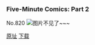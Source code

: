 ### Five-Minute Comics: Part 2
No.820
![图片不见了~~~](https://imgs.xkcd.com/comics/five_minute_comics_part_2.png)

[原址](https://xkcd.com//820) [下载](https://imgs.xkcd.com/comics/five_minute_comics_part_2.png)

